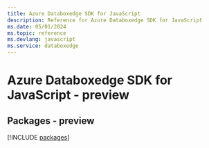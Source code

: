 ```yaml
---
title: Azure Databoxedge SDK for JavaScript
description: Reference for Azure Databoxedge SDK for JavaScript
ms.date: 05/01/2024
ms.topic: reference
ms.devlang: javascript
ms.service: databoxedge
---
```

# Azure Databoxedge SDK for JavaScript - preview
## Packages - preview
[!INCLUDE [packages](databoxedge-index.md)]